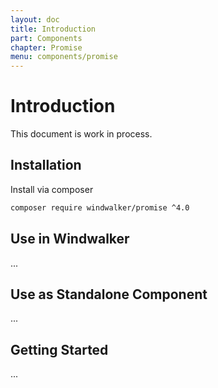 ```yaml
---
layout: doc
title: Introduction
part: Components
chapter: Promise
menu: components/promise
---
```


# Introduction

This document is work in process.

## Installation

Install via composer

```bash
composer require windwalker/promise ^4.0
```

## Use in Windwalker

...

## Use as Standalone Component

...

## Getting Started

...
